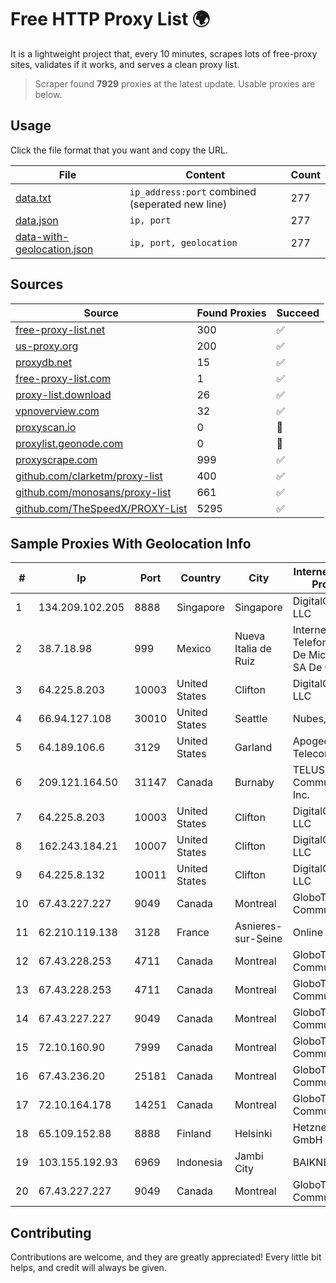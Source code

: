 
# Free HTTP Proxy List 🌍

It is a lightweight project that, every 10 minutes, scrapes lots of free-proxy sites, validates if it works, and serves a clean proxy list.


> Scraper found **7929** proxies at the latest update. Usable proxies are below.

## Usage

Click the file format that you want and copy the URL.


|File|Content|Count|
|----|-------|-----|
|[data.txt](https://raw.githubusercontent.com/themiralay/Proxy-List-World/master/data.txt)|`ip_address:port` combined (seperated new line)|277|
|[data.json](https://raw.githubusercontent.com/themiralay/Proxy-List-World/master/data.json)|`ip, port`|277|
|[data-with-geolocation.json](https://raw.githubusercontent.com/themiralay/Proxy-List-World/master/data-with-geolocation.json)|`ip, port, geolocation`|277|

## Sources

|Source|Found Proxies|Succeed|
|------|-------------|-------|
|[free-proxy-list.net](https://free-proxy-list.net)|300|✅|
|[us-proxy.org](https://www.us-proxy.org)|200|✅|
|[proxydb.net](http://proxydb.net)|15|✅|
|[free-proxy-list.com](https://free-proxy-list.com/?page=&port=&type%5B%5D=http&type%5B%5D=https&up_time=0&search=Search)|1|✅|
|[proxy-list.download](https://www.proxy-list.download/HTTP)|26|✅|
|[vpnoverview.com](https://vpnoverview.com/privacy/anonymous-browsing/free-proxy-servers)|32|✅|
|[proxyscan.io](https://www.proxyscan.io)|0|🚫|
|[proxylist.geonode.com](https://proxylist.geonode.com/api/proxy-list?limit=300&page=1&sort_by=lastChecked&sort_type=desc&protocols=http,https)|0|🚫|
|[proxyscrape.com](https://api.proxyscrape.com/v2/?request=displayproxies&protocol=http&timeout=10000&country=all&ssl=all&anonymity=all)|999|✅|
|[github.com/clarketm/proxy-list](https://raw.githubusercontent.com/clarketm/proxy-list/master/proxy-list-raw.txt)|400|✅|
|[github.com/monosans/proxy-list](https://raw.githubusercontent.com/monosans/proxy-list/main/proxies/http.txt)|661|✅|
|[github.com/TheSpeedX/PROXY-List](https://raw.githubusercontent.com/TheSpeedX/PROXY-List/master/http.txt)|5295|✅|


## Sample Proxies With Geolocation Info

|#|Ip|Port|Country|City|Internet Service Provider|
|-|--|----|-------|----|-------------------------|
|1|134.209.102.205|8888|Singapore|Singapore|DigitalOcean, LLC|
|2|38.7.18.98|999|Mexico|Nueva Italia de Ruiz|Internet Telefonia Y TV De Michoacan SA De CV|
|3|64.225.8.203|10003|United States|Clifton|DigitalOcean, LLC|
|4|66.94.127.108|30010|United States|Seattle|Nubes, LLC|
|5|64.189.106.6|3129|United States|Garland|Apogee Telecom Inc.|
|6|209.121.164.50|31147|Canada|Burnaby|TELUS Communications Inc.|
|7|64.225.8.203|10003|United States|Clifton|DigitalOcean, LLC|
|8|162.243.184.21|10007|United States|Clifton|DigitalOcean, LLC|
|9|64.225.8.132|10011|United States|Clifton|DigitalOcean, LLC|
|10|67.43.227.227|9049|Canada|Montreal|GloboTech Communications|
|11|62.210.119.138|3128|France|Asnieres-sur-Seine|Online S.A.S.|
|12|67.43.228.253|4711|Canada|Montreal|GloboTech Communications|
|13|67.43.228.253|4711|Canada|Montreal|GloboTech Communications|
|14|67.43.227.227|9049|Canada|Montreal|GloboTech Communications|
|15|72.10.160.90|7999|Canada|Montreal|GloboTech Communications|
|16|67.43.236.20|25181|Canada|Montreal|GloboTech Communications|
|17|72.10.164.178|14251|Canada|Montreal|GloboTech Communications|
|18|65.109.152.88|8888|Finland|Helsinki|Hetzner Online GmbH|
|19|103.155.192.93|6969|Indonesia|Jambi City|BAIKNET|
|20|67.43.227.227|9049|Canada|Montreal|GloboTech Communications|



## Contributing

Contributions are welcome, and they are greatly appreciated! Every
little bit helps, and credit will always be given.


